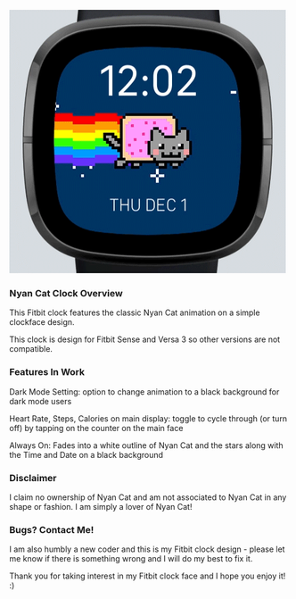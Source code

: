 ![me](NyanCat-Clock.gif)
### Nyan Cat Clock Overview

This Fitbit clock features the classic Nyan Cat animation on a simple clockface design.

This clock is design for Fitbit Sense and Versa 3 so other versions are not compatible. 

### Features In Work

Dark Mode Setting: option to change animation to a black background for dark mode users

Heart Rate, Steps, Calories on main display: toggle to cycle through (or turn off) by tapping on the counter on the main face

Always On: Fades into a white outline of Nyan Cat and the stars along with the Time and Date on a black background

### Disclaimer

I claim no ownership of Nyan Cat and am not associated to Nyan Cat in any shape or fashion. I am simply a lover of Nyan Cat!

### Bugs? Contact Me!

I am also humbly a new coder and this is my Fitbit clock design - please let me know if there is something wrong and I will do my best to fix it. 

Thank you for taking interest in my Fitbit clock face and I hope you enjoy it! :)
